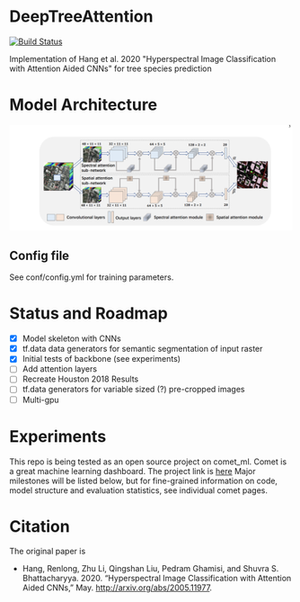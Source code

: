 # DeepTreeAttention
[![Build Status](https://travis-ci.org/weecology/DeepTreeAttention.svg?branch=master)](https://travis-ci.org/weecology/DeepTreeAttention)

Implementation of Hang et al. 2020 "Hyperspectral Image Classification with Attention Aided CNNs" for tree species prediction 

# Model Architecture

![](www/model.png)

## Config file

See conf/config.yml for training parameters.

# Status and Roadmap

- [x] Model skeleton with CNNs
- [x] tf.data data generators for semantic segmentation of input raster
- [x] Initial tests of backbone (see experiments)
- [ ] Add attention layers
- [ ] Recreate Houston 2018 Results
- [ ] tf.data generators for variable sized (?) pre-cropped images
- [ ] Multi-gpu

# Experiments

This repo is being tested as an open source project on comet_ml. Comet is a great machine learning dashboard. The project link is [here](https://www.comet.ml/bw4sz/deeptreeattention/view/new)
Major milestones will be listed below, but for fine-grained information on code, model structure and evaluation statistics, see individual comet pages.

# Citation

The original paper is 

* Hang, Renlong, Zhu Li, Qingshan Liu, Pedram Ghamisi, and Shuvra S. Bhattacharyya. 2020. “Hyperspectral Image Classification with Attention Aided CNNs,” May. http://arxiv.org/abs/2005.11977.
 
